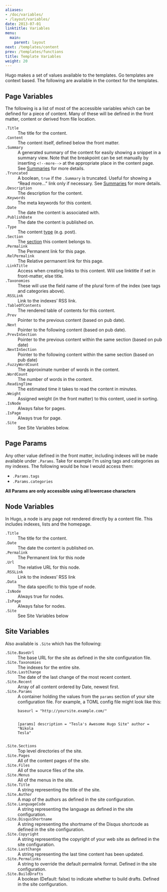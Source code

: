 ```yaml
---
aliases:
- /doc/variables/
- /layout/variables/
date: 2013-07-01
linktitle: Variables
menu:
  main:
    parent: layout
next: /templates/content
prev: /templates/functions
title: Template Variables
weight: 20
---
```


Hugo makes a set of values available to the templates. Go templates are context based. The following
are available in the context for the templates.

## Page Variables

The following is a list of most of the accessible variables which can be
defined for a piece of content. Many of these will be defined in the front
matter, content or derived from file location.

<dl>
<dt><code>.Title</code></dt><dd> The title for the content.</dd>
<dt><code>.Content</code></dt><dd>The content itself, defined below the front matter.</dd>
<dt><code>.Summary</code></dt>
<dd>A generated summary of the content for easily showing a snippet in a summary view. Note that the breakpoint can be set manually by inserting <code>&lt;!&#x2d;&#x2d;more&#x2d;&#x2d;&gt;</code> at the appropriate place in the content page.  See <a href="/content/summaries/">Summaries</a> for more details.</dd>
<dt><code>.Truncated</code></dt>
<dd>A boolean, <code>true</code> if the <code>.Summary</code> is truncated.  Useful for showing a “Read more…” link only if necessary.  See <a href="/content/summaries/">Summaries</a> for more details.</dd>
<dt><code>.Description</code></dt><dd>The description for the content.</dd>
<dt><code>.Keywords</code></dt><dd>The meta keywords for this content.</dd>
<dt><code>.Date</code></dt><dd>The date the content is associated with.</dd>
<dt><code>.PublishDate</code></dt><dd>The date the content is published on.</dd>
<dt><code>.Type</code></dt><dd>The content <a href="/content/types/">type</a> (e.g. post).</dd>
<dt><code>.Section</code></dt><dd>The <a href="/content/sections/">section</a> this content belongs to.</dd>
<dt><code>.Permalink</code></dt><dd>The Permanent link for this page.</dd>
<dt><code>.RelPermalink</code></dt><dd>The Relative permanent link for this page.</dd>
<dt><code>.LinkTitle</code></dt><dd>Access when creating links to this content. Will use linktitle if set in front-matter, else title.</dd>
<dt><code>.Taxonomies</code></dt><dd>These will use the field name of the plural form of the index (see tags and categories above).</dd>
<dt><code>.RSSLink</code></dt><dd>Link to the indexes’ RSS link.</dd>
<dt><code>.TableOfContents</code></dt><dd>The rendered table of contents for this content.</dd>
<dt><code>.Prev</code></dt><dd>Pointer to the previous content (based on pub date).</dd>
<dt><code>.Next</code></dt><dd>Pointer to the following content (based on pub date).</dd>
<dt><code>.PrevInSection</code></dt><dd>Pointer to the previous content within the same section (based on pub date)</dd>
<dt><code>.NextInSection</code></dt><dd>Pointer to the following content within the same section (based on pub date)</dd>
<dt><code>.FuzzyWordCount</code></dt><dd>The approximate number of words in the content.</dd>
<dt><code>.WordCount</code></dt><dd>The number of words in the content.</dd>
<dt><code>.ReadingTime</code></dt><dd>The estimated time it takes to read the content in minutes.</dd>
<dt><code>.Weight</code></dt><dd>Assigned weight (in the front matter) to this content, used in sorting.</dd>
<dt><code>.IsNode</code></dt><dd>Always false for pages.</dd>
<dt><code>.IsPage</code></dt><dd>Always true for page.</dd>
<dt><code>.Site</code></dt><dd>See Site Variables below.</dd>
</dl>

## Page Params

Any other value defined in the front matter, including indexes will be made available under `.Params`.
Take for example I'm using tags and categories as my indexes. The following would be how I would access them:

* `.Params.tags`
* `.Params.categories`

**All Params are only accessible using all lowercase characters**

## Node Variables
In Hugo, a node is any page not rendered directly by a content file. This
includes indexes, lists and the homepage.

<dl>
<dt><code>.Title</code></dt><dd> The title for the content.</dd>
<dt><code>.Date</code></dt><dd>The date the content is published on.</dd>
<dt><code>.Permalink</code></dt><dd>The Permanent link for this node</dd>
<dt><code>.Url</code></dt><dd>The relative URL for this node.</dd>
<dt><code>.RSSLink</code></dt><dd>Link to the indexes’ RSS link</dd>
<dt><code>.Data</code></dt><dd>The data specific to this type of node.</dd>
<dt><code>.IsNode</code></dt><dd>Always true for nodes.</dd>
<dt><code>.IsPage</code></dt><dd>Always false for nodes.</dd>
<dt><code>.Site</code></dt><dd>See Site Variables below</dd>
</dl>

## Site Variables

Also available is `.Site` which has the following:

<dl>
<dt><code>.Site.BaseUrl</code></dt><dd>The base URL for the site as defined in the site configuration file.</dd>
<dt><code>.Site.Taxonomies</code></dt><dd>The indexes for the entire site.</dd>
<dt><code>.Site.LastChange</code></dt><dd>The date of the last change of the most recent content.</dd>
<dt><code>.Site.Recent</code></dt><dd>Array of all content ordered by Date, newest first.</dd>
<dt><code>.Site.Params</code></dt><dd>A container holding the values from the <code>params</code> section of your site configuration file. For example, a TOML config file might look like this:
<pre><code>baseurl = "http://yoursite.example.com/"

[params]
  description = "Tesla's Awesome Hugo Site"
  author = "Nikola Tesla"
</code></pre></dd>
<dt><code>.Site.Sections</code></dt><dd>Top level directories of the site.</dd>
<dt><code>.Site.Pages</code></dt><dd>All of the content pages of the site.</dd>
<dt><code>.Site.Files</code></dt><dd>All of the source files of the site.</dd>
<dt><code>.Site.Menus</code></dt><dd>All of the menus in the site.</dd>
<dt><code>.Site.Title</code></dt><dd>A string representing the title of the site.</dd>
<dt><code>.Site.Author</code></dt><dd>A map of the authors as defined in the site configuration.</dd>
<dt><code>.Site.LanguageCode</code></dt><dd>A string representing the language as defined in the site configuration.</dd>
<dt><code>.Site.DisqusShortname</code></dt><dd>A string representing the shortname of the Disqus shortcode as defined in the site configuration.</dd>
<dt><code>.Site.Copyright</code></dt><dd>A string representing the copyright of your web site as defined in the site configuration.</dd>
<dt><code>.Site.LastChange</code></dt><dd>A string representing the last time content has been updated.</dd>
<dt><code>.Site.Permalinks</code></dt><dd>A string to override the default permalink format. Defined in the site configuration.</dd>
<dt><code>.Site.BuildDrafts</code></dt><dd>A boolean (Default: false) to indicate whether to build drafts. Defined in the site configuration.</dd>
</dl>
